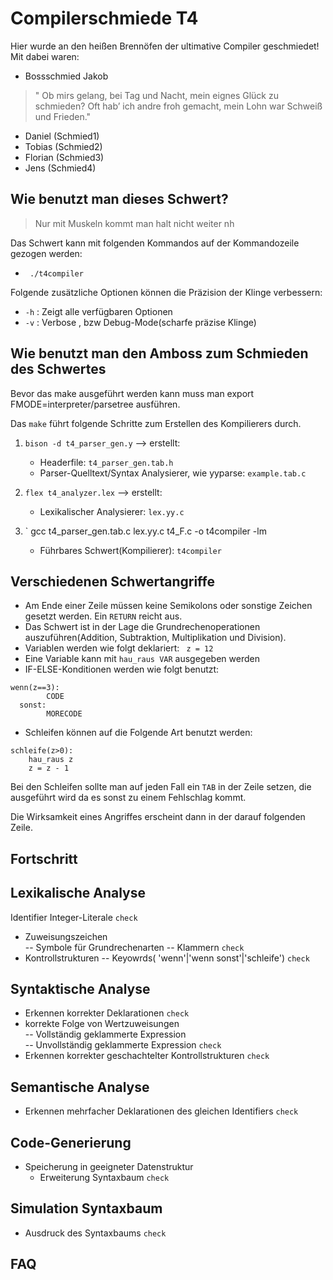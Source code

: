 # Compilerschmiede T4

Hier wurde an den heißen Brennöfen der ultimative Compiler geschmiedet!  
Mit dabei waren:
* Bossschmied Jakob 
>" Ob mirs gelang, bei Tag und Nacht, mein eignes Glück zu schmieden? Oft hab’ ich andre froh gemacht, mein Lohn war Schweiß und Frieden."
* Daniel (Schmied1)  
* Tobias (Schmied2)  
* Florian (Schmied3)  
* Jens (Schmied4)  


## Wie benutzt man dieses Schwert?

> Nur mit Muskeln kommt man halt nicht weiter nh

Das Schwert kann mit folgenden Kommandos auf der Kommandozeile gezogen werden:
- ` ./t4compiler`

Folgende zusätzliche Optionen können die Präzision der Klinge verbessern:
- `-h` : Zeigt alle verfügbaren Optionen
- `-v` : Verbose , bzw Debug-Mode(scharfe präzise Klinge) 


## Wie benutzt man den Amboss zum Schmieden des Schwertes
Bevor das make ausgeführt werden kann muss man export FMODE=interpreter/parsetree ausführen.

Das `make` führt folgende Schritte zum Erstellen des Kompilierers durch.

1. `bison -d t4_parser_gen.y` --> erstellt:
    - Headerfile: `t4_parser_gen.tab.h`
    - Parser-Quelltext/Syntax Analysierer, wie yyparse: `example.tab.c`

2. `flex t4_analyzer.lex`  --> erstellt:
     - Lexikalischer Analysierer: `lex.yy.c`
       
3. `	gcc t4_parser_gen.tab.c lex.yy.c t4_F.c -o t4compiler -lm
      - Führbares Schwert(Kompilierer): `t4compiler` 

## Verschiedenen Schwertangriffe
- Am Ende einer Zeile müssen keine Semikolons oder sonstige Zeichen gesetzt werden. Ein `RETURN` reicht aus.
- Das Schwert ist in der Lage die Grundrechenoperationen auszuführen(Addition, Subtraktion, Multiplikation und Division).
- Variablen werden wie folgt deklariert: ` z = 12`
- Eine Variable kann mit `hau_raus VAR` ausgegeben werden
- IF-ELSE-Konditionen werden wie folgt benutzt: 	
```
wenn(z==3):
		CODE
  sonst:
		MORECODE	
```

- Schleifen können auf die Folgende Art benutzt werden:

```
schleife(z>0):
	hau_raus z
	z = z - 1

```
Bei den Schleifen sollte man auf jeden Fall ein `TAB`  in der Zeile setzen, die ausgeführt wird  da es sonst zu einem Fehlschlag kommt.

Die Wirksamkeit eines Angriffes erscheint dann in der darauf folgenden Zeile.
## Fortschritt
Lexikalische Analyse
-----------------------------------------
Identifier Integer-Literale				```check```
- Zuweisungszeichen			
	-- Symbole für Grundrechenarten
	-- Klammern					```check```
- Kontrollstrukturen
	-- Keyowrds( 'wenn'|'wenn sonst'|'schleife')	```check```

Syntaktische Analyse
-----------------------------------------
- Erkennen korrekter Deklarationen			```check```
- korrekte Folge von Wertzuweisungen		
    -- Vollständig geklammerte Expression	
    -- Unvollständig geklammerte Expression		```check```
- Erkennen korrekter geschachtelter
  Kontrollstrukturen					```check```

Semantische Analyse
-----------------------------------------
- Erkennen mehrfacher Deklarationen
  des gleichen Identifiers				```check```

Code-Generierung
-----------------------------------------
- Speicherung in geeigneter Datenstruktur		
	- Erweiterung Syntaxbaum			```check```

Simulation Syntaxbaum
-----------------------------------------
- Ausdruck des Syntaxbaums				```check```

## FAQ



